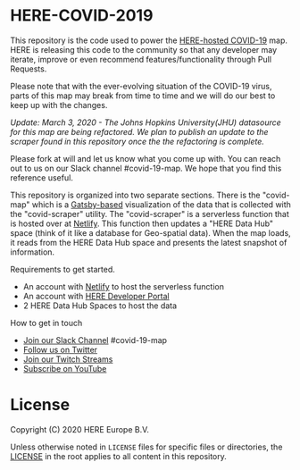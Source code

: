 # HERE-COVID-2019

This repository is the code used to power the [HERE-hosted COVID-19](https://developer.here.com/coronavirus/) map. HERE is releasing this code to the community so that any developer may iterate, improve or even recommend features/functionality through Pull Requests.

Please note that with the ever-evolving situation of the COVID-19 virus, parts of this map may break from time to time and we will do our best to keep up with the changes.

*Update: March 3, 2020 - The Johns Hopkins University(JHU) datasource for this map are being refactored. We plan to publish an update to the scraper found in this repository once the the refactoring is complete.*

Please fork at will and let us know what you come up with. You can reach out to us on our Slack channel #covid-19-map. We hope that you find this reference useful.

This repository is organized into two separate sections. There is the "covid-map" which is a [Gatsby-based](https://www.gatsbyjs.org) visualization of the data that is collected with the "covid-scraper" utility. The "covid-scraper" is a serverless function that is hosted over at [Netlify](https://www.netlify.com). This function then updates a "HERE Data Hub" space (think of it like a database for Geo-spatial data). When the map loads, it reads from the HERE Data Hub space and presents the latest snapshot of information.

Requirements to get started.
- An account with [Netlify](https://www.netlify.com) to host the serverless function
- An account with [HERE Developer Portal](https://developer.here.com/?cid=Freemium-DeveloperPortalTutorial-PJ-0-Javascript-DevPortal-&utm_source=DeveloperPortalTutorial&utm_medium=referral&utm_campaign=Webinar_IOT_2020_Golden-Age-Location-Enabled-AI-Jan-16)
- 2 HERE Data Hub Spaces to host the data

How to get in touch
- [Join our Slack Channel](http://t.her.is/slack) #covid-19-map
- [Follow us on Twitter](https://twitter.com/heredev)
- [Join our Twitch Streams](https://www.twitch.tv/heredev)
- [Subscribe on YouTube](https://www.youtube.com/user/heremaps/playlists?view=50&sort=dd&shelf_id=10)


# License

Copyright (C) 2020 HERE Europe B.V.

Unless otherwise noted in `LICENSE` files for specific files or directories, the [LICENSE](LICENSE) in the root applies to all content in this repository.
